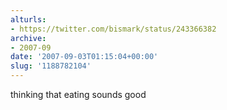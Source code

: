 ```yaml
---
alturls:
- https://twitter.com/bismark/status/243366382
archive:
- 2007-09
date: '2007-09-03T01:15:04+00:00'
slug: '1188782104'
---
```


thinking that eating sounds good

